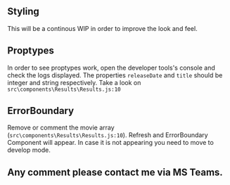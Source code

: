 ## Styling

This will be a continous WIP in order to improve the look and feel.

## Proptypes

In order to see proptypes work, open the developer tools's console and check the logs displayed. The properties `releaseDate` and `title` should be integer and string respectively. Take a look on `src\components\Results\Results.js:10`

## ErrorBoundary

Remove or comment the movie array (`src\components\Results\Results.js:10`). Refresh and ErrorBoundary Component will appear. In case it is not appearing you need to move to develop mode.

## Any comment please contact me via MS Teams.